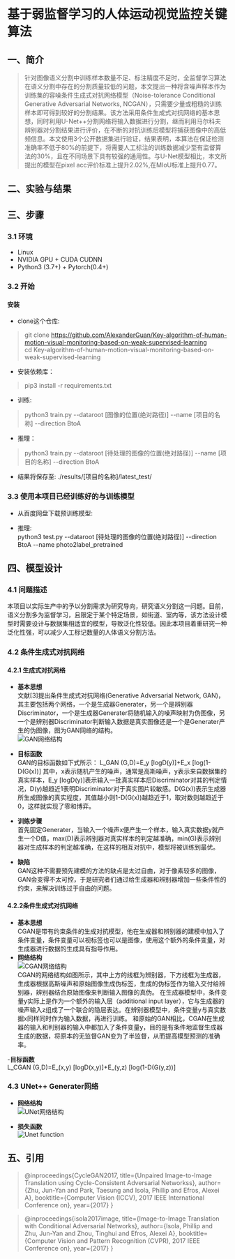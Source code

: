 # 基于弱监督学习的人体运动视觉监控关键算法  

## 一、简介  
>针对图像语义分割中训练样本数量不足、标注精度不足时，全监督学习算法在语义分割中存在的分割质量较低的问题，本文提出一种将含噪声样本作为训练集的容噪条件生成式对抗网络模型（Noise-tolerance Conditional Generative Adversarial Networks, NCGAN），只需要少量或粗糙的训练样本即可得到较好的分割结果。该方法采用条件生成式对抗网络的基本思想，同时利用U-Net++分割网络将输入数据进行分割，继而利用马尔科夫辨别器对分割结果进行评价，在不断的对抗训练后模型将捕获图像中的高低频信息。本文使用3个公开数据集进行验证，结果表明，本算法在保证检测准确率不低于80%的前提下，将需要人工标注的训练数据减少至有监督算法的30%，且在不同场景下具有较强的通用性。与U-Net模型相比，本文所提出的模型在pixel acc评价标准上提升2.02%,在MIoU标准上提升0.77。  

## 二、实验与结果  


## 三、步骤  
### 3.1 环境  
- Linux  
- NVIDIA GPU + CUDA CUDNN  
- Python3 (3.7+) + Pytorch(0.4+)  

### 3.2 开始  
#### 安装  
- clone这个仓库:  
>git clone https://github.com/AlexanderGuan/Key-algorithm-of-human-motion-visual-monitoring-based-on-weak-supervised-learning  
>cd Key-algorithm-of-human-motion-visual-monitoring-based-on-weak-supervised-learning  

- 安装依赖库：  
> pip3 install -r requirements.txt  

- 训练:  
>python3 train.py --dataroot [图像的位置(绝对路径)] --name [项目的名称] --direction BtoA  

- 推理：  
>python3 train.py --dataroot [待处理的图像的位置(绝对路径)] --name [项目的名称] --direction BtoA  

- 结果将保存至: ./results/[项目的名称]/latest_test/  

### 3.3 使用本项目已经训练好的与训练模型  
- 从百度网盘下载预训练模型:

- 推理:  
python3 test.py --dataroot [待处理的图像的位置(绝对路径)] --direction BtoA --name photo2label_pretrained  

## 四、模型设计  
### 4.1 问题描述  
本项目以实际生产中的予以分割需求为研究导向，研究语义分割这一问题。目前，语义分割多为监督学习，且限定于某个特定场景，如街道、室内等，该方法设计模型时需要设计与数据集相适宜的模型，导致泛化性较低。因此本项目着重研究一种泛化性强，可以减少人工标记数量的人体语义分割方法。  

### 4.2 条件生成式对抗网络  
#### 4.2.1 生成式对抗网络
- **基本思想**  
文献[3]提出条件生成式对抗网络(Generative Adversarial Network, GAN)，其主要包括两个网络，一个是生成器Generater，另一个是辨别器Discriminator，一个是生成器Generater将随机输入的噪声映射为伪图像，另一个是辨别器Discriminator判断输入数据是真实图像还是一个是Generater产生的伪图像，图为GAN网络的结构。  
![GAN网络结构](https://github.com/AlexanderGuan/Key-algorithm-of-human-motion-visual-monitoring-based-on-weak-supervised-learning/blob/main/GAN.JPG)  

- **目标函数**  
GAN的目标函数如下式所示：
L_GAN (G,D)=E_y [logD(y)]+E_x [log⁡(1-D(G(x))]
其中，x表示随机产生的噪声，通常是高斯噪声，y表示来自数据集的真实样本，E_y [logD(y)]表示输入一批真实样本后Discriminator对其的判定情况，D(y)越趋近1表明Discriminator对于真实图片较敏感。D(G(x))表示生成器所生成图像的真实程度，其值越小则1-D(G(x))越趋近于1，取对数则越趋近于0，这样就实现了零和博弈。  

- **训练步骤**  
首先固定Generater，当输入一个噪声x便产生一个样本，输入真实数据y就产生一个D值，max(D)表示辨别器对真实样本的判定越准确，min(G)表示辨别器对生成样本的判定越准确，在这样的相互对抗中，模型将被训练到最优。  

- **缺陷**  
GAN这种不需要预先建模的方法的缺点是太过自由，对于像素较多的图像，GAN会变得不太可控，于是研究者们通过给生成器和辨别器增加一些条件性的约束，来解决训练过于自由的问题。  

#### 4.2.2条件生成式对抗网络  
- **基本思想**  
CGAN是带有约束条件的生成对抗模型，他在生成器和辨别器的建模中加入了条件变量，条件变量可以视标签也可以是图像，使用这个额外的条件变量，对生成器进行数据的生成具有指导作用。  
- **网络结构**  
![CGAN网络结构](https://github.com/AlexanderGuan/Key-algorithm-of-human-motion-visual-monitoring-based-on-weak-supervised-learning/blob/main/CGAN.JPG)  
CGAN的网络结构如图所示，其中上方的线框为辨别器，下方线框为生成器，生成器根据高斯噪声和原始图像生成伪标签，生成的伪标签作为输入交付给辨别器，辨别器结合原始图像来判断输入图像的真伪。
在生成器模型中，条件变量y实际上是作为一个额外的输入层（additional input layer），它与生成器的噪声输入z组成了一个联合的隐层表达。在辨别器模型中，条件变量y与真实数据x同样同时作为输入数据，再进行训练。
和原始的GAN相比，CGAN在生成器的输入和判别器的输入中都加入了条件变量y，目的是有条件地监督生成器生成的数据，将原本的无监督GAN变为了半监督，从而提高模型预测的准确率。

-**目标函数**  
L_CGAN (G,D)=E_(x,y) [logD(x,y)]+E_(y,z) [log⁡(1-D(G(y,z))]  

### 4.3 UNet++ Generater网络  
- **网络结构**  
![UNet网络结构](https://github.com/AlexanderGuan/Key-algorithm-of-human-motion-visual-monitoring-based-on-weak-supervised-learning/blob/main/UNet.JPG)  

- **损失函数**  
![Unet function](https://github.com/AlexanderGuan/Key-algorithm-of-human-motion-visual-monitoring-based-on-weak-supervised-learning/blob/main/UNet%20function.JPG)

## 五、引用  
>@inproceedings{CycleGAN2017,
  title={Unpaired Image-to-Image Translation using Cycle-Consistent Adversarial Networkss},
  author={Zhu, Jun-Yan and Park, Taesung and Isola, Phillip and Efros, Alexei A},
  booktitle={Computer Vision (ICCV), 2017 IEEE International Conference on},
  year={2017}
}


>@inproceedings{isola2017image,
  title={Image-to-Image Translation with Conditional Adversarial Networks},
  author={Isola, Phillip and Zhu, Jun-Yan and Zhou, Tinghui and Efros, Alexei A},
  booktitle={Computer Vision and Pattern Recognition (CVPR), 2017 IEEE Conference on},
  year={2017}
}
